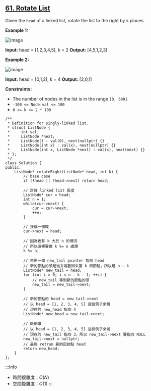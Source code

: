 ## [61\. Rotate List](https://leetcode.com/problems/rotate-list/)

Given the `head` of a linked list, rotate the list to the right by `k` places.

**Example 1:**

![image](https://assets.leetcode.com/uploads/2020/11/13/rotate1.jpg)

**Input:** head = \[1,2,3,4,5\], k = 2
**Output:** \[4,5,1,2,3\]

**Example 2:**

![image](https://assets.leetcode.com/uploads/2020/11/13/roate2.jpg)

**Input:** head = \[0,1,2\], k = 4
**Output:** \[2,0,1\]

**Constraints:**

-   The number of nodes in the list is in the range `[0, 500]`.
-   `-100 <= Node.val <= 100`
-   `0 <= k <= 2 * 109`

```cpp=
/**
 * Definition for singly-linked list.
 * struct ListNode {
 *     int val;
 *     ListNode *next;
 *     ListNode() : val(0), next(nullptr) {}
 *     ListNode(int x) : val(x), next(nullptr) {}
 *     ListNode(int x, ListNode *next) : val(x), next(next) {}
 * };
 */
class Solution {
public:
    ListNode* rotateRight(ListNode* head, int k) {
        // base case
        if (!head || !head->next) return head;

        // 計算 linked list 長度
        ListNode* cur = head;
        int n = 1;
        while(cur->next) {
            cur = cur->next;
            ++n;
        }

        // 接成一個環
        cur->next = head;

        // 因為也有 k 大於 n 的情況
        // 所以這裡要做 k %= n 處理
        k %= n;

        // 再用一個 new_tail pointer 指向 head
        // 新的節點的頭是從末端數回來第 k 個節點，所以是 n - k
        ListNode* new_tail = head;
        for (int i = 0; i < n - k - 1; ++i) {
            // new_tail 移到新的節點的頭
            new_tail = new_tail->next;
        }

        // 新的節點的 head = new_tail->next
        // 以 head = [1, 2, 3, 4, 5] 這個例子來說
        // 現在的 new_head 指向 4
        ListNode* new_head = new_tail->next;

        // 斷開環
        // 以 head = [1, 2, 3, 4, 5] 這個例子來說
        // 現在的 new_tail 指向 3，所以 new_tail->next 要指向 NULL
        new_tail->next = nullptr;
        // 最後 retrun 新的起始點 head
        return new_head;
    }
};
```

:::info
- 時間複雜度：$O(N)$
- 空間複雜度：$O(1)$
:::
